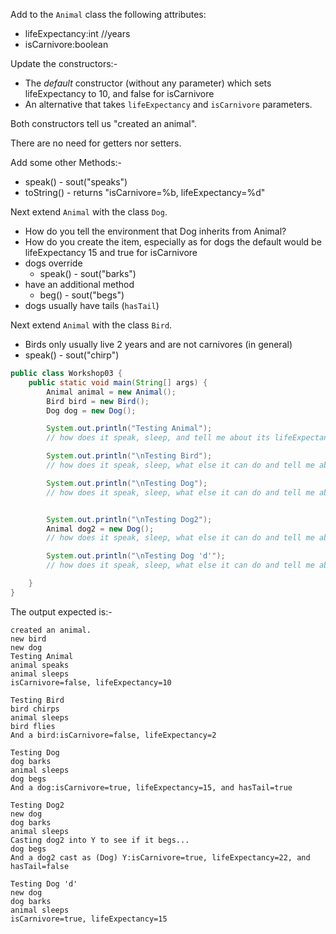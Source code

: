 Add to the `Animal` class the following attributes:
+ lifeExpectancy:int  //years
+ isCarnivore:boolean

Update the constructors:-
+ The *default* constructor (without any parameter) which sets lifeExpectancy to 10, and false for isCarnivore
+ An alternative that takes `lifeExpectancy` and `isCarnivore` parameters.

Both constructors tell us "created an animal".

There are no need for getters nor setters.

Add some other Methods:-
- speak() - sout("speaks")
- toString() - returns "isCarnivore=%b, lifeExpectancy=%d"


Next extend `Animal` with the class `Dog`.
- How do you tell the environment that Dog inherits from Animal?
- How do you create the item, especially as for dogs the default would be lifeExpectancy 15 and true for isCarnivore
- dogs override
  - speak() - sout("barks")
- have an additional method
  - beg() - sout("begs")
- dogs usually have tails (`hasTail`)

Next extend `Animal` with the class `Bird`.
- Birds only usually live 2 years and are not carnivores (in general)
- speak() - sout("chirp")

```java
public class Workshop03 {
    public static void main(String[] args) {
        Animal animal = new Animal();
        Bird bird = new Bird();
        Dog dog = new Dog();

        System.out.println("Testing Animal");
        // how does it speak, sleep, and tell me about its lifeExpectancy and if its a carnivore

        System.out.println("\nTesting Bird");
        // how does it speak, sleep, what else it can do and tell me about its lifeExpectancy and if its a carnivore

        System.out.println("\nTesting Dog");
        // how does it speak, sleep, what else it can do and tell me about its lifeExpectancy and if its a carnivore, and what about the tail?


        System.out.println("\nTesting Dog2");
        Animal dog2 = new Dog();
        // how does it speak, sleep, what else it can do and tell me about its lifeExpectancy and if its a carnivore, and what about the tail?

        System.out.println("\nTesting Dog 'd'");
        // how does it speak, sleep, what else it can do and tell me about its lifeExpectancy and if its a carnivore, and what about the tail?

    }
}

```

The output expected is:-

```
created an animal.
new bird
new dog
Testing Animal
animal speaks
animal sleeps
isCarnivore=false, lifeExpectancy=10

Testing Bird
bird chirps
animal sleeps
bird flies
And a bird:isCarnivore=false, lifeExpectancy=2

Testing Dog
dog barks
animal sleeps
dog begs
And a dog:isCarnivore=true, lifeExpectancy=15, and hasTail=true

Testing Dog2
new dog
dog barks
animal sleeps
Casting dog2 into Y to see if it begs...
dog begs
And a dog2 cast as (Dog) Y:isCarnivore=true, lifeExpectancy=22, and hasTail=false

Testing Dog 'd'
new dog
dog barks
animal sleeps
isCarnivore=true, lifeExpectancy=15
```
